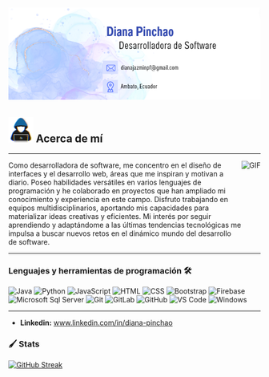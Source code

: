 ## <picture><img src = "https://github.com/diana9519/diana9519/blob/main/tarjeta.png" width = 900px></picture>
## <picture><img src = "https://github.com/0xAbdulKhalid/0xAbdulKhalid/raw/main/assets/mdImages/about_me.gif" width = 50px></picture> **Acerca de mí**


---
<img align="right" alt="GIF" height="160px" src="https://media.giphy.com/media/du3J3cXyzhj75IOgvA/giphy.gif" />
Como desarrolladora de software, me concentro en el diseño de interfaces y el desarrollo web, áreas que me inspiran y motivan a diario. Poseo habilidades versátiles en varios lenguajes de programación y he colaborado en proyectos que han ampliado mi conocimiento y experiencia en este campo. Disfruto trabajando en equipos multidisciplinarios, aportando mis capacidades para materializar ideas creativas y eficientes. Mi interés por seguir aprendiendo y adaptándome a las últimas tendencias tecnológicas me impulsa a buscar nuevos retos en el dinámico mundo del desarrollo de software.

---
### Lenguajes y herramientas de programación 🛠 

![Java](http://img.shields.io/badge/-Java-5B4638?style=flat-square&logo=java&logoColor=ffffff)
![Python](http://img.shields.io/badge/-Python-3776AB?style=flat-square&logo=python&logoColor=ffffff)
![JavaScript](https://img.shields.io/badge/-JavaScript-%23F7DF1C?style=flat-square&logo=javascript&logoColor=000000&labelColor=%23F7DF1C&color=%23FFCE5A)
![HTML](https://img.shields.io/badge/-HTML-%23E44D27?style=flat-square&logo=html&logoColor=ffffff)
![CSS](https://img.shields.io/badge/-CSS-%231572B6?style=flat-square&logo=css)
![Bootstrap](https://img.shields.io/badge/-Bootstrap-563D7C?style=flat-square&logo=Bootstrap)
![Firebase](https://img.shields.io/badge/-Firebase-FFCA28?style=flat-square&logo=firebase&logoColor=ffffff)
![Microsoft Sql Server](https://img.shields.io/badge/-Sql%20Server-CC2927?style=flat-square&logo=microsoft-sql-server&logoColor=ffffff)
![Git](https://img.shields.io/badge/-Git-%23F05032?style=flat-square&logo=git&logoColor=%23ffffff)
![GitLab](https://img.shields.io/badge/-GitLab-FCA121?style=flat-square&logo=gitlab)
![GitHub](https://img.shields.io/badge/-GitHub-181717?style=flat-square&logo=github)
![VS Code](http://img.shields.io/badge/-VS%20Code-007ACC?style=flat-square&logo=visual-studio-code&logoColor=ffffff)
![Windows](http://img.shields.io/badge/-Windows-0078D6?style=flat-square&logo=windows&logoColor=ffffff)

---
- **Linkedin:** www.linkedin.com/in/diana-pinchao

### 🖌 Stats

[![GitHub Streak](https://github-readme-streak-stats.herokuapp.com?user=diana9519&theme=ambient-gradient&hide_border=true&locale=es&date_format=j%20M%5B%20Y%5D)](https://git.io/streak-stats)
